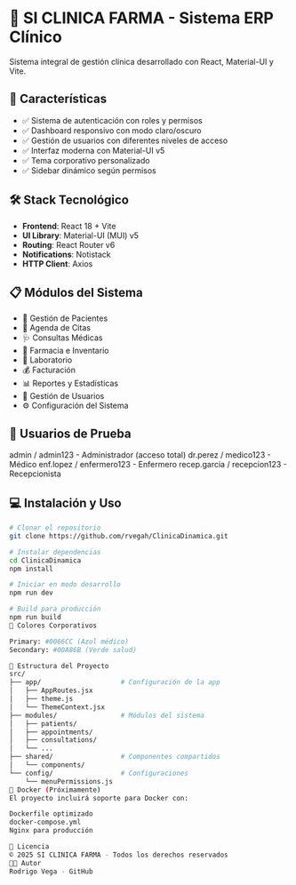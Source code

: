 # 🏥 SI CLINICA FARMA - Sistema ERP Clínico

Sistema integral de gestión clínica desarrollado con React, Material-UI y Vite.

## 🚀 Características

- ✅ Sistema de autenticación con roles y permisos
- ✅ Dashboard responsivo con modo claro/oscuro
- ✅ Gestión de usuarios con diferentes niveles de acceso
- ✅ Interfaz moderna con Material-UI v5
- ✅ Tema corporativo personalizado
- ✅ Sidebar dinámico según permisos

## 🛠️ Stack Tecnológico

- **Frontend**: React 18 + Vite
- **UI Library**: Material-UI (MUI) v5
- **Routing**: React Router v6
- **Notifications**: Notistack
- **HTTP Client**: Axios

## 📋 Módulos del Sistema

- 👥 Gestión de Pacientes
- 📅 Agenda de Citas
- 🩺 Consultas Médicas
- 💊 Farmacia e Inventario
- 🧪 Laboratorio
- 💰 Facturación
- 📊 Reportes y Estadísticas
- 👤 Gestión de Usuarios
- ⚙️ Configuración del Sistema

## 🔐 Usuarios de Prueba
admin / admin123          - Administrador (acceso total)
dr.perez / medico123      - Médico
enf.lopez / enfermero123  - Enfermero
recep.garcia / recepcion123 - Recepcionista

## 💻 Instalación y Uso
```bash
# Clonar el repositorio
git clone https://github.com/rvegah/ClinicaDinamica.git

# Instalar dependencias
cd ClinicaDinamica
npm install

# Iniciar en modo desarrollo
npm run dev

# Build para producción
npm run build
🎨 Colores Corporativos

Primary: #0066CC (Azul médico)
Secondary: #00A86B (Verde salud)

📁 Estructura del Proyecto
src/
├── app/                    # Configuración de la app
│   ├── AppRoutes.jsx
│   ├── theme.js
│   └── ThemeContext.jsx
├── modules/                # Módulos del sistema
│   ├── patients/
│   ├── appointments/
│   ├── consultations/
│   └── ...
├── shared/                 # Componentes compartidos
│   └── components/
└── config/                 # Configuraciones
    └── menuPermissions.js
🐳 Docker (Próximamente)
El proyecto incluirá soporte para Docker con:

Dockerfile optimizado
docker-compose.yml
Nginx para producción

📝 Licencia
© 2025 SI CLINICA FARMA - Todos los derechos reservados
👨‍💻 Autor
Rodrigo Vega - GitHub